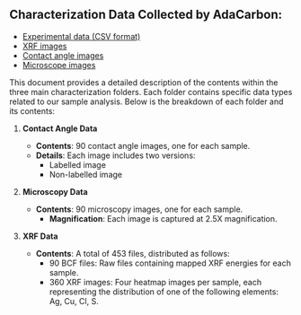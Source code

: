 ## Characterization Data Collected by AdaCarbon:

- [Experimental data (CSV format)](https://docs.google.com/spreadsheets/d/1YCMj1c6Q4683G1hLpnEleJwdvGPdpJ5vlDtw45Pstjg/edit?usp=sharing)
- [XRF images](https://drive.google.com/drive/folders/1x1E4Kr82yiiMs7FOUTKwQjHXuVjtpUMk?usp=sharing)
- [Contact angle images](https://drive.google.com/drive/folders/1vjTpPw79yppOzAvzZQXOCp_MbFSJYFH5?usp=sharing)
- [Microscope images](https://drive.google.com/drive/folders/1fZ17vHgqHQEUTT9F8gkxvoa3tEjAW53B?usp=sharing)

This document provides a detailed description of the contents within the three main characterization folders. Each folder contains specific data types related to our sample analysis. Below is the breakdown of each folder and its contents:

1. **Contact Angle Data**
   - **Contents**: 90 contact angle images, one for each sample.
   - **Details**: Each image includes two versions:
     - Labelled image
     - Non-labelled image

2. **Microscopy Data**
   - **Contents**: 90 microscopy images, one for each sample.
     - **Magnification**: Each image is captured at 2.5X magnification.

3. **XRF Data**
   - **Contents**: A total of 453 files, distributed as follows:
     - 90 BCF files: Raw files containing mapped XRF energies for each sample.
     - 360 XRF images: Four heatmap images per sample, each representing the distribution of one of the following elements: Ag, Cu, Cl, S.
